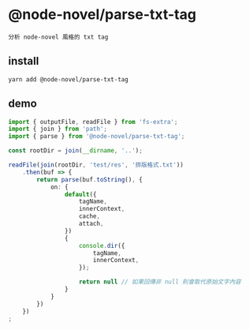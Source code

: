 # @node-novel/parse-txt-tag

    分析 node-novel 風格的 txt tag

## install

```nodemon
yarn add @node-novel/parse-txt-tag
```

## demo

```ts
import { outputFile, readFile } from 'fs-extra';
import { join } from 'path';
import { parse } from '@node-novel/parse-txt-tag';

const rootDir = join(__dirname, '..');

readFile(join(rootDir, 'test/res', '排版格式.txt'))
	.then(buf => {
		return parse(buf.toString(), {
			on: {
				default({
					tagName,
					innerContext,
					cache,
					attach,
				})
				{
					console.dir({
						tagName,
						innerContext,
					});

					return null // 如果回傳非 null 則會取代原始文字內容
				}
			}
		})
	})
;
```

